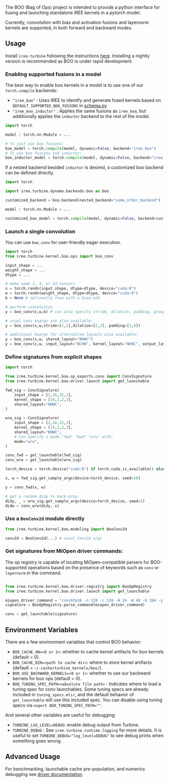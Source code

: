 The BOO (Bag of Ops) project is intended to provide a python interface for fusing and launching standalone IREE kernels in a pytorch model.

Currently, convolution with bias and activation fusions and layernorm kernels are supported, in both forward and backward modes.

## Usage

Install `iree-turbine` following the instructions [here](/README.md#quick-start-for-users).
Installing a nightly version is recommended as BOO is under rapid development.

### Enabling supported fusions in a model

The best way to enable boo kernels in a model is to use one of our `torch.compile` backends:

- `"iree_boo"` : Uses IREE to identify and generate fused kernels based on `DEFAULT_SUPPORTED_BOO_FUSIONS` in [schema.py](./fusion/schema.py)
- `"iree_boo_inductor"` : Applies the same fusions as `iree_boo`, but additionally applies the `inductor` backend to the rest of the model.

```python
import torch

model : torch.nn.Module = ...

# To just use boo fusions:
boo_model = torch.compile(model, dynamic=False, backend="iree_boo")
# To use boo fusions and inductor:
boo_inductor_model = torch.compile(model, dynamic=False, backend="iree_boo_inductor")
```

If a nested backend besided `inductor` is desired, a customized boo backend can be defined directly.

```python
import torch

import iree.turbine.dynamo.backends.boo as boo

customized_backend = boo.backend(nested_backend="some_other_backend")

model : torch.nn.Module = ...

customized_boo_model = torch.compile(model, dynamic=False, backend=customized_backend)
```

### Launch a single convolution

You can use `boo_conv` for user-friendly eager execution.

```python
import torch
from iree.turbine.kernel.boo.ops import boo_conv

input_shape = ...
weight_shape = ...
dtype = ...

# make some 3, 4, or 5d tensors
x = torch.randn(input_shape, dtype=dtype, device="cuda:0")
w = torch.randn(weight_shape, dtype=dtype, device="cuda:0")
b = None # optionally fuse with a bias-add

# perform convolution
y = boo_conv(x,w,b) # can also specify stride, dilation, padding, groups, and layouts (e.g., "NHWC")

# usual conv kwargs are also available:
y = boo_conv(x,w,stride=[1,2],dilation=[2,2], padding=[1,0])

# additional kwargs for alternative layouts also available:
y = boo_conv(x,w, shared_layout="NHWC")
y = boo_conv(x,w, input_layout="NCHW", kernel_layout="NHWC", output_layout="NCHW")
```

### Define signatures from explicit shapes

```python
import torch

from iree.turbine.kernel.boo.op_exports.conv import ConvSignature
from iree.turbine.kernel.boo.driver.launch import get_launchable

fwd_sig = ConvSignature(
    input_shape = [2,16,32,3],
    kernel_shape = [10,2,2,3],
    shared_layout="NHWC",
)

wrw_sig = ConvSignature(
    input_shape = [2,16,32,3],
    kernel_shape = [10,2,2,3],
    shared_layout="NHWC",
    # Can specify a mode "fwd" "bwd" "wrw" with:
    mode="wrw",
)

conv_fwd = get_launchable(fwd_sig)
conv_wrw = get_launchable(wrw_sig)

torch_device = torch.device("cuda:0") if torch.cuda.is_available() else None

x, w = fwd_sig.get_sample_args(device=torch_device, seed=10)

y = conv_fwd(x, w)

# get a random dLdy to back-prop.
dLdy, _ = wrw_sig.get_sample_args(device=torch_device, seed=2)
dLdw = conv_wrw(dLdy, x)
```

### Use a `BooConv2d` module directly

```python
from iree.turbine.kernel.boo.modeling import BooConv2d

conv2d = BooConv2d(...) # usual Conv2d args
```

### Get signatures from MiOpen driver commands:

The op registry is capable of locating MiOpen-compatible parsers for BOO-supported operations based on the presence of keywords such as `conv` or `layernorm` in the command.

```python

from iree.turbine.kernel.boo.driver.registry import BooOpRegistry
from iree.turbine.kernel.boo.driver.launch import get_launchable

miopen_driver_command = "convbfp16 -n 128 -c 128 -H 24 -W 48 -k 384 -y 1 -x 1 -p 0 -q 0 -u 1 -v 1 -l 1 -j 1 -m conv -g 1 -F 1 -t 1 --iter 100 --in_layout NHWC --out_layout NHWC --fil_layout NHWC"
signature = BooOpRegistry.parse_command(miopen_driver_command)

conv = get_launchable(signature)
```

## Environment Variables

There are a few environment variables that control BOO behavior:

- `BOO_CACHE_ON=<0 or 1>`: whether to cache kernel artifacts for boo kernels (default = 0).
- `BOO_CACHE_DIR=<path to cache dir>`: where to store kernel artifacts (default = `~/.cache/turbine_kernels/boo/`).
- `BOO_USE_BACKWARD_KERNELS=<0 or 1>`: whether to use our backward kernels for boo ops (default = 0).
- `BOO_TUNING_SPEC_PATH=<absolute file path>` : Indicates where to load a tuning spec for conv launchables. Some tuning specs are already included in `tuning_specs.mlir`, and the default behavior of `get_launchable` will use this included spec. You can disable using tuning specs via `export BOO_TUNING_SPEC_PATH=""`.

And several other variables are useful for debugging:

- `TURBINE_LOG_LEVEL=DEBUG`: enable debug output from Turbine.
- `TURBINE_DEBUG` : See `iree.turbine.runtime.logging` for more details. It is useful to set `TURBINE_DEBUG="log_level=DEBUG"` to see debug prints when something goes wrong.


## Advanced Usage

For benchmarking, launchable cache pre-population, and numerics debugging see [driver documentation](driver/README.md).
